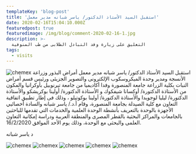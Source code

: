 ```yaml
---
templateKey: 'blog-post'
title: 'استقبل السيد الأستاذ الدكتور/ ياسر شبانه مدير معمل'
date: 2020-02-16T15:04:10.000Z
featuredpost: true
featuredimage: /img/blog/comment-2020-02-16-1.jpg
description: >-
  التعليق على زيارة وفد التبادل الطلابى من طب المنوفية
tags:
  - visits
---
```


![chemex](/img/blog/comment-2020-02-16-2.jpg)
استقبل السيد الأستاذ الدكتور/ ياسر شبانه مدير معمل أمراض البذور وزراعة الأنسجة ومدير وحدة الميكروسكوب الإلكترونى والتصوير الجزيئى ورئيس قسم أمراض النبات بكلية الزراعة جامعة المنصورة وفدا أكاديميا من جامعة تيرنوبيل بأوكرانيا والمكون من الأستاذة الدكتورة/ أوكسانا شيفكوك و الأستاذة الدكتورة/ أولينا بوكريشكو والأستاذة الدكتورة/ ليليا لوجويدا والأستاذة الدكتورة/ أولينا بوكوتيلو ، وذلك فى إطار تطبيق اتفاقية التعاون مع كلية الصيدلة بجامعة المنصورة، وقام أ.د./ ياسر شبانه والسادة أخصائيي الأجهزة بالوحدة بالتعريف بأنشطة الوحدة العلمية والخدمات التي تقدمها للباحثين بالجامعات والمراكز البحثية بالقطر المصرى والمنطقة العربية ودراسة إمكانية التعاون العلمى والبحثى مع الوحدة، وذلك يوم الأحد الموافق 16/2/2020.

د ياسر شبانه

![chemex](/img/blog/comment-2020-02-16-3.jpg)
![chemex](/img/blog/comment-2020-02-16-4.jpg)
![chemex](/img/blog/comment-2020-02-16-5.jpg)
![chemex](/img/blog/comment-2020-02-16-6.jpg)
![chemex](/img/blog/comment-2020-02-16-7.jpg)
